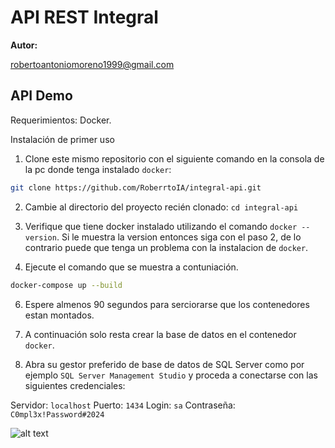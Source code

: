 # API REST Integral

**Autor:**

robertoantoniomoreno1999@gmail.com  

## API Demo

Requerimientos: Docker.

Instalación de primer uso

1. Clone este mismo repositorio con el siguiente comando en la consola de la pc donde tenga instalado `docker`:

```bash
git clone https://github.com/RoberrtoIA/integral-api.git
```

2. Cambie al directorio del proyecto recién clonado: `cd integral-api`

4. Verifique que tiene docker instalado utilizando el comando `docker --version`.
Si le muestra la version entonces siga con el paso 2, de lo contrario puede que tenga un problema con la instalacion de `docker`.

5. Ejecute el comando que se muestra a contuniación.

```bash
docker-compose up --build
```

6. Espere almenos 90 segundos para serciorarse que los contenedores estan montados.

7. A continuación solo resta crear la base de datos en el contenedor `docker`.

8. Abra su gestor preferido de base de datos de SQL Server como por ejemplo `SQL Server Management Studio` y proceda a conectarse con las siguientes credenciales:

Servidor: `localhost`
Puerto: `1434`
Login: `sa`
Contraseña: `C0mpl3x!Password#2024`

![alt text](https://github.com/RoberrtoIA/integral-api/blob/f/docker/tutorial-pngs/1mssql-conect.png)
